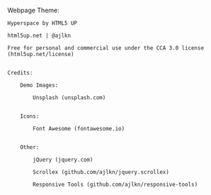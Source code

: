 
Webpage Theme:

    Hyperspace by HTML5 UP

    html5up.net | @ajlkn

    Free for personal and commercial use under the CCA 3.0 license (html5up.net/license)


    Credits:

    	Demo Images:

    		Unsplash (unsplash.com)


    	Icons:

    		Font Awesome (fontawesome.io)


    	Other:

    		jQuery (jquery.com)

    		Scrollex (github.com/ajlkn/jquery.scrollex)

    		Responsive Tools (github.com/ajlkn/responsive-tools)
